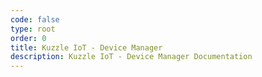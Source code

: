 ```yaml
---
code: false
type: root
order: 0
title: Kuzzle IoT - Device Manager
description: Kuzzle IoT - Device Manager Documentation
---
```


<Redirect to="controllers/devices" />